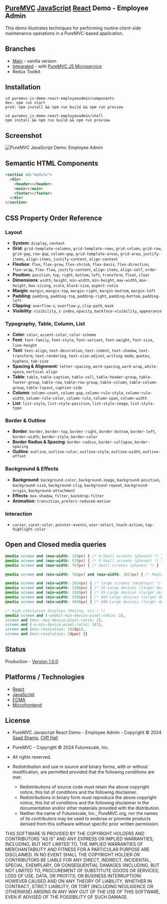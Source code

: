 ## [PureMVC](http://puremvc.github.com/) [JavaScript](https://github.com/PureMVC/puremvc-js-multicore-framework/wiki) [React](https://en.wikipedia.org/wiki/React_(JavaScript_library)) Demo - Employee Admin

This demo illustrates techniques for performing routine client-side maintenance operations in a PureMVC-based application.

## Branches
* [Main]() - vanilla version
* [Integrated]() - with [PureMVC JS Microservice]()
* Redux Toolkit

## Installation
```shell
cd puremvc-js-demo-react-employeeadmin/components
dev: npm run start
prod: npm install && npm run build && npm run preview 

cd puremvc-js-demo-react-employeeadmin/shell
npm install && npm run build && npm run preview
```

## Screenshot
![PureMVC JavaScript Demo: Employee Admin](http://puremvc.org/pages/images/screenshots/PureMVC-Shot-JS-EmployeeAdmin2.png?github)

## Semantic HTML Components

```html
<section id="module">
  <div>
    <header></header>
    <main></main>
    <footer></footer>
  </div>
</section>
```

## CSS Property Order Reference

### Layout
- **System**: `display`, `content`
- **Grid**: `grid-template-columns`, `grid-template-rows`, `grid-column`, `grid-row`, `grid-gap`, `row-gap`, `column-gap`, `grid-template-areas`, `grid-area`, `justify-items`, `align-items`, `justify-content`, `align-content`
- **Flexbox**: `flex`, `flex-grow`, `flex-shrink`, `flex-basis`, `flex-direction`, `flex-wrap`, `flex-flow`, `justify-content`, `align-items`, `align-self`, `order`
- **Position**: `position`, `top`, `right`, `bottom`, `left`, `transform`, `float`, `clear`
- **Dimensions**: `width`, `height`, `min-width`, `min-height`, `max-width`, `max-height`, `box-sizing`, `scale`, `block-size`, `aspect-ratio`
- **Margin**: `margin`, `margin-top`, `margin-right`, `margin-bottom`, `margin-left`
- **Padding**: `padding`, `padding-top`, `padding-right`, `padding-bottom`, `padding-left`
- **Clipping**: `overflow-x`, `overflow-y`, `clip-path`, `mask`
- **Visibility**: `visibility`, `z-index`, `opacity`, `backface-visibility`, `appearance`

### Typography, Table, Column, List
- **Color**: `color`, `accent-color`, `color-scheme`
- **Font**: `font-family`, `font-style`, `font-variant`, `font-weight`, `font-size`, `line-height`
- **Text**: `text-align`, `text-decoration`, `text-indent`, `text-shadow`, `text-transform`, `text-rendering`, `text-size-adjust`, `writing mode`, `quotes`, `hyphens`, `tab-size`
- **Spacing & Alignment**: `letter-spacing`, `word-spacing`, `word-wrap`, `white-space`, `vertical-align`
- **Table**: `table`, `table-caption`, `table-cell`, `table-header-group`, `table-footer-group`, `table-row`, `table-row-group`, `table-column`, `table-column-group`, `table-layout`, `caption-side`
- **Column**: `column-count`, `column-gap`, `column-rule-style`, `column-rule-width`, `column-rule-color`, `column-rule`, `column-span`, `column-width`
- **List**: `list-style`, `list-style-position`, `list-style-image`, `list-style-type`

### Border & Outline
- **Border**: `border`, `border-top`, `border-right`, `border-bottom`, `border-left`, `border-width`, `border-style`, `border-color`
- **Border Radius & Spacing**: `border-radius`, `border-collapse`, `border-spacing`
- **Outline**: `outline`, `outline-color`, `outline-style`, `outline-width`, `outline-offset`

### Background & Effects
- **Background**: `background-color`, `background-image`, `background-position`, `background-size`, `background-clip`, `background-repeat`, `background-origin`, `background-attachment`
- **Effects**: `box-shadow`, `filter`, `backdrop-filter`
- **Animation**: `transition`, `prefers-reduced-motion`

### Interaction
- `cursor`, `caret-color`, `pointer-events`, `user-select`, `touch-action`, `tap-highlight-color`

## Open and Closed media queries

```css
@media screen and (max-width: 320px) { /* X-Small screens (phones) */ }
@media screen and (max-width: 576px) { /* X-Small screens (phones) */ }
@media screen and (max-width: 767px) { /* Small screens (phones) */ }

@media screen and (min-width: 768px) and (max-width: 1023px) { /* Medium screens (tablets) */ }

@media screen and (min-width: 1024px) { /* large screens (desktops) */ }
@media screen and (min-width: 1200px) { /* XX-Large devices (larger desktops) */ }
@media screen and (min-width: 1920px) { /* XX-Large devices (larger desktops) */ }
@media screen and (min-width: 2560px) { /* XXX-Large devices (larger desktops) */ }
@media screen and (min-width: 3840px) { /* X4K-Large devices (larger desktops) */ }

/* High-resolution displays (Retina, etc.) */
@media screen and (-webkit-min-device-pixel-ratio: 2),
screen and (min--moz-device-pixel-ratio: 2),
screen and (-o-min-device-pixel-ratio: 2/1),
screen and (min-resolution: 192dpi),
screen and (min-resolution: 2dppx) {}
```

## Status
Production - [Version 1.0.0](https://github.com/PureMVC/puremvc-js-demo-react-employeeadmin/blob/master/VERSION)

## Platforms / Technologies
* [React](https://en.wikipedia.org/wiki/React_(JavaScript_library))
* [JavaScript](http://en.wikipedia.org/wiki/JavaScript)
* [ECMA](https://en.wikipedia.org/wiki/ECMAScript)
* [Microfrontend](https://en.wikipedia.org/wiki/Microfrontend)

## License
* PureMVC Javascript React Demo - Employee Admin - Copyright © 2024 [Saad Shams](https://www.linkedin.com/in/muizz), [Cliff Hall](https://www.linkedin.com/in/cliff)
* PureMVC - Copyright © 2024 Futurescale, Inc.
* All rights reserved.

* Redistribution and use in source and binary forms, with or without modification, are permitted provided that the following conditions are met:

    * Redistributions of source code must retain the above copyright notice, this list of conditions and the following disclaimer.
    * Redistributions in binary form must reproduce the above copyright notice, this list of conditions and the following disclaimer in the documentation and/or other materials provided with the distribution.
    * Neither the name of Futurescale, Inc., PureMVC.org, nor the names of its contributors may be used to endorse or promote products derived from this software without specific prior written permission.

THIS SOFTWARE IS PROVIDED BY THE COPYRIGHT HOLDERS AND CONTRIBUTORS "AS IS" AND ANY EXPRESS OR IMPLIED WARRANTIES, INCLUDING, BUT NOT LIMITED TO, THE IMPLIED WARRANTIES OF MERCHANTABILITY AND FITNESS FOR A PARTICULAR PURPOSE ARE DISCLAIMED. IN NO EVENT SHALL THE COPYRIGHT HOLDER OR CONTRIBUTORS BE LIABLE FOR ANY DIRECT, INDIRECT, INCIDENTAL, SPECIAL, EXEMPLARY, OR CONSEQUENTIAL DAMAGES (INCLUDING, BUT NOT LIMITED TO, PROCUREMENT OF SUBSTITUTE GOODS OR SERVICES; LOSS OF USE, DATA, OR PROFITS; OR BUSINESS INTERRUPTION) HOWEVER CAUSED AND ON ANY THEORY OF LIABILITY, WHETHER IN CONTRACT, STRICT LIABILITY, OR TORT (INCLUDING NEGLIGENCE OR OTHERWISE) ARISING IN ANY WAY OUT OF THE USE OF THIS SOFTWARE, EVEN IF ADVISED OF THE POSSIBILITY OF SUCH DAMAGE.
